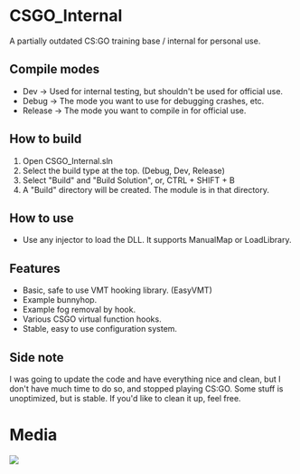 # CSGO_Internal
A partially outdated CS:GO training base / internal for personal use.

## Compile modes
- Dev -> Used for internal testing, but shouldn't be used for official use.
- Debug -> The mode you want to use for debugging crashes, etc.
- Release -> The mode you want to compile in for official use.

## How to build
1. Open CSGO_Internal.sln
2. Select the build type at the top. (Debug, Dev, Release)
3. Select "Build" and "Build Solution", or, CTRL + SHIFT + B
4. A "Build" directory will be created. The module is in that directory.

## How to use
- Use any injector to load the DLL. It supports ManualMap or LoadLibrary.

## Features
- Basic, safe to use VMT hooking library. (EasyVMT)
- Example bunnyhop.
- Example fog removal by hook.
- Various CSGO virtual function hooks.
- Stable, easy to use configuration system.

## Side note
I was going to update the code and have everything nice and clean, but I don't have much time to do so, and stopped playing CS:GO. Some stuff is unoptimized, but is stable. If you'd like to clean it up, feel free.

# Media

<img src="https://i.imgur.com/rGYKXVi.png"/>

